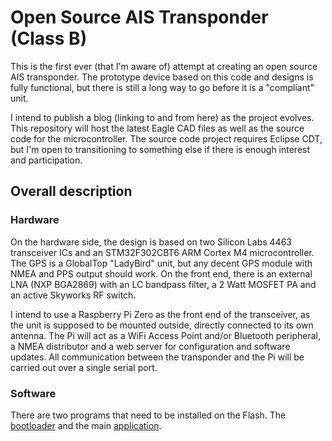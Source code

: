 # Open Source AIS Transponder (Class B)

This is the first ever (that I'm aware of) attempt at creating an open source AIS transponder. The prototype device
based on this code and designs is fully functional, but there is still a long way to go before it is a "compliant" unit.

I intend to publish a blog (linking to and from here) as the project evolves. This repository will host the latest Eagle CAD files as well as
the source code for the microcontroller. The source code project requires Eclipse CDT, but I'm open to transitioning to something
else if there is enough interest and participation.


## Overall description

### Hardware

On the hardware side, the design is based on two Silicon Labs 4463 transceiver ICs and an STM32F302CBT6 ARM Cortex M4 microcontroller.
The GPS is a GlobalTop "LadyBird" unit, but any decent GPS module with NMEA and PPS output should work. On the front end, there is an
external LNA (NXP BGA2869) with an LC bandpass filter, a 2 Watt MOSFET PA and an active Skyworks RF switch. 


I intend to use a Raspberry Pi Zero as the front end of the transceiver, as the unit is supposed to be mounted outside, directly connected to its own antenna.
The Pi will act as a WiFi Access Point and/or Bluetooth peripheral, a NMEA distributor and a web server for configuration and software updates.
All communication between the transponder and the Pi will be carried out over a single serial port.


### Software

There are two programs that need to be installed on the Flash. The [bootloader](bootloader/) and the main [application](application/). 






